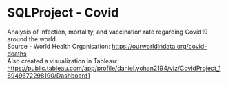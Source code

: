 # SQLProject - Covid 

Analysis of infection, mortality, and vaccination rate regarding Covid19 around the world. <br>
Source - World Health Organisation: https://ourworldindata.org/covid-deaths <br>
Also created a visualization in Tableau: https://public.tableau.com/app/profile/daniel.yohan2194/viz/CovidProject_16949672298190/Dashboard1 
